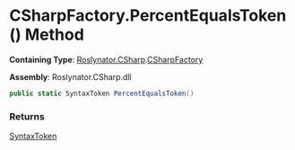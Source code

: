 # CSharpFactory\.PercentEqualsToken\(\) Method

**Containing Type**: [Roslynator.CSharp](../../README.md)\.[CSharpFactory](../README.md)

**Assembly**: Roslynator\.CSharp\.dll

```csharp
public static SyntaxToken PercentEqualsToken()
```

### Returns

[SyntaxToken](https://docs.microsoft.com/en-us/dotnet/api/microsoft.codeanalysis.syntaxtoken)

